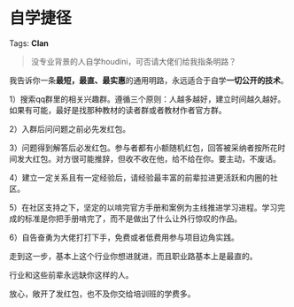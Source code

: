 # 自学捷径

Tags: **Clan**

> 没专业背景的人自学houdini，可否请大佬们给我指条明路？



我告诉你一条**最短，最直、最实惠**的通用明路，永远适合于自学**一切公开的技术**。

1）搜索qq群里的相关兴趣群。遵循三个原则：人越多越好，建立时间越久越好。如果有可能，最好是找那种教材的读者群或者教材作者官方群。

2）入群后问问题之前必先发红包。

3）问题得到解答后必发红包。参与者都有小额随机红包，回答被采纳者按所花时间发大红包。对方很可能推辞，但收不收在他，给不给在你。要主动，不废话。

4）建立一定关系且有一定经验后，请经验最丰富的前辈拉进更活跃和内圈的社区。

5）在社区支持之下，坚定的以啃完官方手册和案例为主线推进学习进程。学习完成的标准是你把手册啃完了，而不是做出了什么让外行惊叹的作品。

6）自告奋勇为大佬打打下手，免费或者低费用参与项目边角实践。

走到这一步，基本上这个行业你想进就进，而且职业路基本上是最直的。

行业和这些前辈永远缺你这样的人。

放心，敞开了发红包，也不及你交给培训班的学费多。



